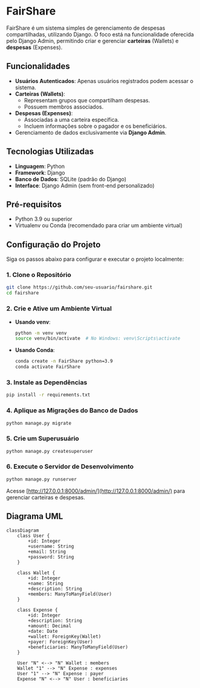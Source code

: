 # FairShare

FairShare é um sistema simples de gerenciamento de despesas compartilhadas, utilizando Django. O foco está na funcionalidade oferecida pelo Django Admin, permitindo criar e gerenciar **carteiras** (Wallets) e **despesas** (Expenses).

## Funcionalidades

- **Usuários Autenticados**: Apenas usuários registrados podem acessar o sistema.
- **Carteiras (Wallets)**:
  - Representam grupos que compartilham despesas.
  - Possuem membros associados.
- **Despesas (Expenses)**:
  - Associadas a uma carteira específica.
  - Incluem informações sobre o pagador e os beneficiários.
- Gerenciamento de dados exclusivamente via **Django Admin**.

## Tecnologias Utilizadas

- **Linguagem**: Python
- **Framework**: Django
- **Banco de Dados**: SQLite (padrão do Django)
- **Interface**: Django Admin (sem front-end personalizado)

## Pré-requisitos

- Python 3.9 ou superior
- Virtualenv ou Conda (recomendado para criar um ambiente virtual)

## Configuração do Projeto

Siga os passos abaixo para configurar e executar o projeto localmente:

### 1. Clone o Repositório

```bash
git clone https://github.com/seu-usuario/fairshare.git
cd fairshare
```

### 2. Crie e Ative um Ambiente Virtual

- **Usando venv**:
  ```bash
  python -m venv venv
  source venv/bin/activate  # No Windows: venv\Scripts\activate
  ```

- **Usando Conda**:
  ```bash
  conda create -n FairShare python=3.9
  conda activate FairShare
  ```

### 3. Instale as Dependências

```bash
pip install -r requirements.txt
```

### 4. Aplique as Migrações do Banco de Dados

```bash
python manage.py migrate
```

### 5. Crie um Superusuário

```bash
python manage.py createsuperuser
```

### 6. Execute o Servidor de Desenvolvimento

```bash
python manage.py runserver
```

Acesse [http://127.0.0.1:8000/admin/](http://127.0.0.1:8000/admin/) para gerenciar carteiras e despesas.

## Diagrama UML

```mermaid
classDiagram
    class User {
        +id: Integer
        +username: String
        +email: String
        +password: String
    }

    class Wallet {
        +id: Integer
        +name: String
        +description: String
        +members: ManyToManyField(User)
    }

    class Expense {
        +id: Integer
        +description: String
        +amount: Decimal
        +date: Date
        +wallet: ForeignKey(Wallet)
        +payer: ForeignKey(User)
        +beneficiaries: ManyToManyField(User)
    }

    User "N" <--> "N" Wallet : members
    Wallet "1" --> "N" Expense : expenses
    User "1" --> "N" Expense : payer
    Expense "N" <--> "N" User : beneficiaries
```